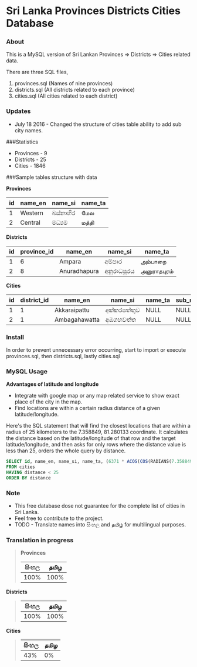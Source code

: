 # Sri Lanka Provinces Districts Cities Database ##


### About



This is a MySQL version of Sri Lankan Provinces => Districts => Cities related data.

There are three SQL files,
 1. provinces.sql (Names of nine provinces)
 2. districts.sql (All districts related to each province)
 3. cities.sql (All cities related to each district)

### Updates

* July 18 2016 - Changed the structure of cities table ability to add sub city names.


###Statistics

*  Provinces - 9
*  Districts - 25
*  Cities - 1846

###Sample tables structure with data


**Provinces**

| id  | name_en | name_si  | name_ta |
| --- | ------- | -------- | ------- |
| 1   | Western | බස්නාහිර  | மேல     |
| 2   | Central | මධ්‍යම   | மத்தி     |


**Districts**

| id  | province_id| name_en      | name_si      | name_ta      |
| --- | ---------- | ------------ | ------------ | ------------ |
| 1   | 6          | Ampara       | අම්පාර        | அம்பாறை      |
| 2   | 8          | Anuradhapura | අනුරාධපුරය    | அனுராதபுரம்     |


**Cities**

| id  | district_id | name_en       | name_si       | name_ta       | sub_name_en       | sub_name_si       | sub_name_ta       | postcode | latitude | longitude |
| --- | ----------- | ------------- | ------------- | ------------- | ------------- | ------------- | ------------- | -------- | -------- | --------- |
| 1   | 1           | Akkaraipattu  | අක්කරපත්තුව    | NULL          | NULL          | NULL          | NULL          | 32400    | 7.2167   | 81.85     |
| 2   | 1           | Ambagahawatta | අඹගහවත්ත     | NULL          | NULL          | NULL          | NULL          | 90326    | 7.4      | 81.3      |


### Install

In order to prevent unnecessary error occurring, start to import or execute provinces.sql, then districts.sql, lastly cities.sql


### MySQL Usage


**Advantages of latitude and longitude**

* Integrate with google map or any map related service to show exact place of the city in the map.
* Find locations are within a certain radius distance of a given latitude/longitude.


Here's the SQL statement that will find the closest locations that are within a radius of 25 kilometers to the 7.358849, 81.280133 coordinate. It calculates the distance based on the latitude/longitude of that row and the target latitude/longitude, and then asks for only rows where the distance value is less than 25, orders the whole query by distance.

```SQL
SELECT id, name_en, name_si, name_ta, (6371 * ACOS(COS(RADIANS(7.358849)) * COS(RADIANS(latitude)) * COS(RADIANS(longitude) - RADIANS(81.280133)) + SIN(RADIANS(7.358849)) * SIN(RADIANS(latitude)))) AS distance
FROM cities
HAVING distance < 25
ORDER BY distance
```


### Note


* This free database dose not guarantee for the complete list of cities in Sri Lanka.
* Feel free to contribute to the project.
* TODO - Translate names into සිංහල and தமிழ் for multilingual purposes.



### Translation in progress

> **Provinces**
> 
> | සිංහල | தமிழ |  
> | ---- | ---- |
> | 100% | 100% |
>
**Districts**
> 
> | සිංහල | தமிழ |  
> | ---- | ---- |
> | 100% | 100% |
>
**Cities**
> 
> | සිංහල | தமிழ |  
> | ---- | ---- |
> | 43% | 0% |

